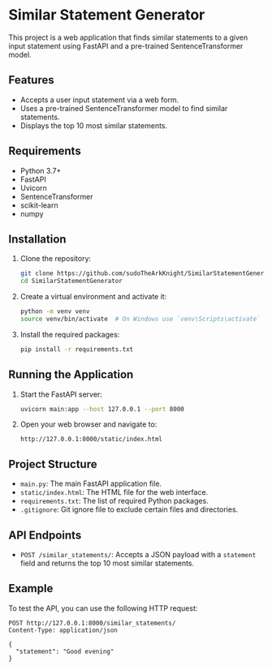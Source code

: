 # Similar Statement Generator

This project is a web application that finds similar statements to a given input statement using FastAPI and a pre-trained SentenceTransformer model.

## Features

- Accepts a user input statement via a web form.
- Uses a pre-trained SentenceTransformer model to find similar statements.
- Displays the top 10 most similar statements.

## Requirements

- Python 3.7+
- FastAPI
- Uvicorn
- SentenceTransformer
- scikit-learn
- numpy

## Installation

1. Clone the repository:
    ```sh
    git clone https://github.com/sudoTheArkKnight/SimilarStatementGenerator.git
    cd SimilarStatementGenerator
    ```

2. Create a virtual environment and activate it:
    ```sh
    python -m venv venv
    source venv/bin/activate  # On Windows use `venv\Scripts\activate`
    ```

3. Install the required packages:
    ```sh
    pip install -r requirements.txt
    ```

## Running the Application

1. Start the FastAPI server:
    ```sh
    uvicorn main:app --host 127.0.0.1 --port 8000
    ```

2. Open your web browser and navigate to:
    ```
    http://127.0.0.1:8000/static/index.html
    ```

## Project Structure

- `main.py`: The main FastAPI application file.
- `static/index.html`: The HTML file for the web interface.
- `requirements.txt`: The list of required Python packages.
- `.gitignore`: Git ignore file to exclude certain files and directories.

## API Endpoints

- `POST /similar_statements/`: Accepts a JSON payload with a `statement` field and returns the top 10 most similar statements.

## Example

To test the API, you can use the following HTTP request:

```http
POST http://127.0.0.1:8000/similar_statements/
Content-Type: application/json

{
  "statement": "Good evening"
}
